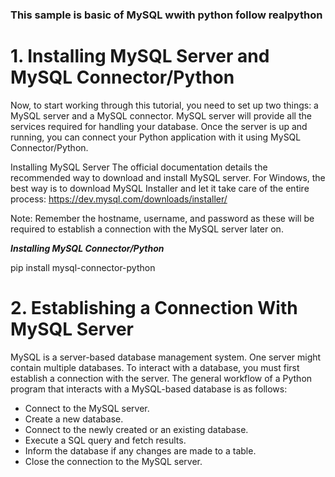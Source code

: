 ### This sample is basic of MySQL wwith python follow realpython
# 1. Installing MySQL Server and MySQL Connector/Python
Now, to start working through this tutorial, you need to set up two things: a MySQL server and a MySQL connector. MySQL server will provide all the services required for handling your database. Once the server is up and running, you can connect your Python application with it using MySQL Connector/Python.

Installing MySQL Server
The official documentation details the recommended way to download and install MySQL server. For Windows, the best way is to download MySQL Installer and let it take care of the entire process: https://dev.mysql.com/downloads/installer/

Note: Remember the hostname, username, and password as these will be required to establish a connection with the MySQL server later on.

***Installing MySQL Connector/Python***

pip install mysql-connector-python

# 2. Establishing a Connection With MySQL Server
MySQL is a server-based database management system. One server might contain multiple databases. To interact with a database, you must first establish a connection with the server. The general workflow of a Python program that interacts with a MySQL-based database is as follows:

 - Connect to the MySQL server.
 - Create a new database.
 - Connect to the newly created or an existing database.
 - Execute a SQL query and fetch results.
 - Inform the database if any changes are made to a table.
 - Close the connection to the MySQL server.
